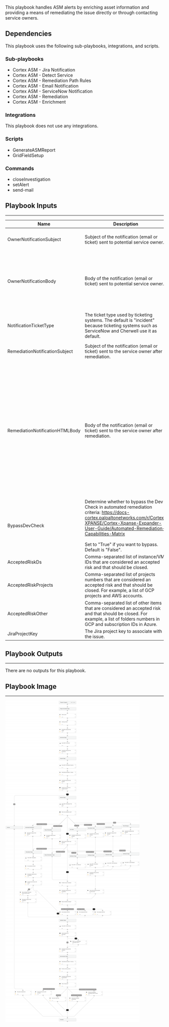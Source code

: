 This playbook handles ASM alerts by enriching asset information and providing a means of remediating the issue directly or through contacting service owners.

## Dependencies

This playbook uses the following sub-playbooks, integrations, and scripts.

### Sub-playbooks

* Cortex ASM - Jira Notification
* Cortex ASM - Detect Service
* Cortex ASM - Remediation Path Rules
* Cortex ASM - Email Notification
* Cortex ASM - ServiceNow Notification
* Cortex ASM - Remediation
* Cortex ASM - Enrichment

### Integrations

This playbook does not use any integrations.

### Scripts

* GenerateASMReport
* GridFieldSetup

### Commands

* closeInvestigation
* setAlert
* send-mail

## Playbook Inputs

---

| **Name** | **Description** | **Default Value** | **Required** |
| --- | --- | --- | --- |
| OwnerNotificationSubject | Subject of the notification \(email or ticket\) sent to potential service owner. | A new security risk was identified on an external service owned by your team | Required |
| OwnerNotificationBody | Body of the notification \(email or ticket\) sent to potential service owner. | Infosec identified a security risk on an external service potentially owned by your team: ${alert.name}&lt;br&gt;&lt;br&gt;<br/><br/>Description: ${alert.details}<br/>&lt;br&gt;&lt;br&gt;<br/><br/> | Required |
| NotificationTicketType | The ticket type used by ticketing systems. The default is "incident" because ticketing systems such as ServiceNow and Cherwell use it as default. | incident | Required |
| RemediationNotificationSubject | Subject of the notification \(email or ticket\) sent to the service owner after remediation. | A new security risk was addressed on an external service owned by your team | Required |
| RemediationNotificationHTMLBody | Body of the notification \(email or ticket\) sent to the service owner after remediation. | &lt;!DOCTYPE html&gt;<br/>&lt;html lang="en"&gt;<br/>&lt;body&gt;<br/>    &lt;p&gt;<br/>        Infosec identified a security risk on an external service potentially owned by your<br/>        team:&lt;br&gt;&lt;b&gt;${alert.name}&lt;/b&gt;<br/>    &lt;/p&gt;<br/>    &lt;p&gt;<br/>        &lt;b&gt;Alert Details:&lt;/b&gt; ${alert.details}&lt;br&gt;<br/>        &lt;b&gt;Action Taken:&lt;/b&gt; ${alert.asmremediation.[0].action}&lt;br&gt;<br/>        &lt;b&gt;Action Outcome:&lt;/b&gt; ${alert.asmremediation.[0].outcome}&lt;br&gt;<br/>    &lt;/p&gt;<br/>&lt;/body&gt;<br/>&lt;/html&gt; | Required |
| BypassDevCheck | Determine whether to bypass the Dev Check in automated remediation criteria: https://docs-cortex.paloaltonetworks.com/r/Cortex-XPANSE/Cortex-Xpanse-Expander-User-Guide/Automated-Remediation-Capabilities-Matrix<br/><br/>Set to "True" if you want to bypass.  Default is "False". | False | Optional |
| AcceptedRiskDs | Comma-separated list of instance/VM IDs that are considered an accepted risk and that should be closed. |  | Optional |
| AcceptedRiskProjects | Comma-separated list of projects numbers that are considered an accepted risk and that should be closed.  For example, a list of GCP projects and AWS accounts. |  | Optional |
| AcceptedRiskOther | Comma-separated list of other items that are considered an accepted risk and that should be closed. For example, a list of folders numbers in GCP and subscription IDs in Azure. |  | Optional |
| JiraProjectKey | The Jira project key to associate with the issue. | XPANSE | Required |

## Playbook Outputs

---
There are no outputs for this playbook.

## Playbook Image

---

![Cortex ASM - ASM Alert](../doc_files/Cortex_ASM_-_ASM_Alert.png)
